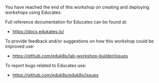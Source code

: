 You have reached the end of this workshop on creating and deploying workshops using Educates.

Full reference documentation for Educates can be found at:

* https://docs.edukates.io/

To provide feedback and/or suggestions on how this workshop could be improved use:

* https://github.com/eduk8s/lab-workshop-builder/issues

To report bugs related to Educates use:

* https://github.com/eduk8s/eduk8s/issues
